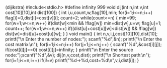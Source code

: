 (dijikstra)
#include<stdio.h>
#define infinity 999
void dij(int n,int v,int cost[10][10],int dist[100])
{
int i,u,count,w,flag[10],min;
for(i=1;i<=n;i++)
flag[i]=0,dist[i]=cost[v][i];
count=2;
while(count<=n)
{
min=99;
for(w=1;w<=n;w++)
if(dist[w]<min && !flag[w])
min=dist[w],u=w;
flag[u]=1;
count++;
for(w=1;w<=n;w++)
if((dist[u]+cost[u][w]<dist[w]) && !flag[w])
dist[w]=dist[u]+cost[u][w];
}
}
void main()
{
int n,v,i,j,cost[10][10],dist[10];
printf("\n Enter the number of nodes:");
scanf("%d",&n);
printf("\n Enter the cost matrix:\n");
for(i=1;i<=n;i++)
for(j=1;j<=n;j++)
{
scanf("%d",&cost[i][j]);
if(cost[i][j]==0)
cost[i][j]=infinity;
}
printf("\n Enter the source node:");scanf("%d",&v);
dij(n,v,cost,dist);
printf("\n Shortest path:\n");
for(i=1;i<=n;i++)
if(i!=v)
printf("%d->%d,cost=%d\n",v,i,dist[i]);
}
